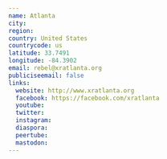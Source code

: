 ```yaml
---
name: Atlanta
city:
region:
country: United States
countrycode: us
latitude: 33.7491
longitude: -84.3902
email: rebel@xratlanta.org
publiciseemail: false
links:
  website: http://www.xratlanta.org
  facebook: https://facebook.com/xratlanta
  youtube:
  twitter:
  instagram:
  diaspora:
  peertube:
  mastodon:
---
```


